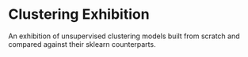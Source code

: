 # Clustering Exhibition
An exhibition of unsupervised clustering models built from scratch and compared against their sklearn counterparts.
